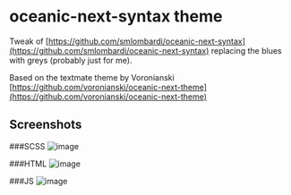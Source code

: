 # oceanic-next-syntax theme

Tweak of [https://github.com/smlombardi/oceanic-next-syntax](https://github.com/smlombardi/oceanic-next-syntax)
replacing the blues with greys (probably just for me).

Based on the textmate theme by Voronianski [https://github.com/voronianski/oceanic-next-theme](https://github.com/voronianski/oceanic-next-theme)

## Screenshots

###SCSS
![image](https://raw.githubusercontent.com/smlombardi/oceanic-next-syntax/master/screenshots/scss.png)

###HTML
![image](https://raw.githubusercontent.com/smlombardi/oceanic-next-syntax/master/screenshots/html.png)

###JS
![image](https://raw.githubusercontent.com/smlombardi/oceanic-next-syntax/master/screenshots/js.png)
